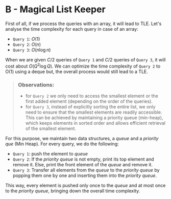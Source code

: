 # B - Magical List Keeper

First of all, if we process the queries with an array, it will lead to TLE. Let's analyse the time complexity for each query in case of an array:
- `Query 1`: $O(1)$
- `Query 2`: $O(n)$
- `Query 3`: $O(n \log{n})$

When we are given $C/2$ queries of `Query 1` and $C/2$ queries of `Query 3`, it will cost about $O(Q^2 \log{Q})$. We can optimize the time complexity of `Query 2` to O(1) using a deque but, the overall process would still lead to a TLE.

> ### Observations:
> - for `Query 2` we only need to access the smallest element or the first added element (depending on the order of the queries).
> - for `Query 3`, instead of explicitly sorting the entire list, we only need to ensure that the smallest elements are readily accessible. This can be achieved by maintaining a priority queue (min-heap), which keeps elements in sorted order and allows efficient retrieval of the smallest element.

For this purpose, we maintain two data structures, a _queue_ and a _priority que_ (Min Heap). For every query, we do the following:
- `Query 1`: push the element to _queue_
- `Query 2`: If the _priority queue_ is not empty, print its top element and remove it. Else, print the front element of the _queue_ and remove it.
- `Query 3`: Transfer all elements from the _queue_ to the _priority queue_ by popping them one by one and inserting them into the _priority queue_.

This way, every element is pushed only once to the _queue_ and at most once to the _priority queue_, bringing down the overall time complexity.